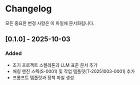 # Changelog

모든 중요한 변경 사항은 이 파일에 문서화됩니다.

## [0.1.0] - 2025-10-03

### Added

- 초기 프로젝트 스켈레톤과 LLM 표준 문서 추가
- 매칭 엔진 스펙(S-0001) 및 작업 템플릿(T-20251003-0001) 추가
- 프롬프트 템플릿과 정책 파일 생성
